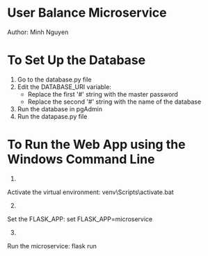 User Balance Microservice
=================================================
Author: Minh Nguyen


To Set Up the Database
=================================================
1. Go to the database.py file
2. Edit the DATABASE_URI variable:
	- Replace the first '#' string with the master password
	- Replace the second '#' string with the name of the database
3. Run the database in pgAdmin
4. Run the datapase.py file


To Run the Web App using the Windows Command Line
=================================================
1) 
Activate the virtual environment:
venv\Scripts\activate.bat

2)
Set the FLASK_APP:
set FLASK_APP=microservice

3)
Run the microservice:
flask run
